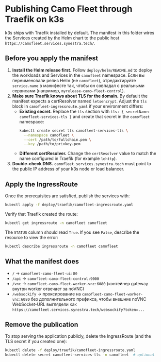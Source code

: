 # Publishing Camo Fleet through Traefik on k3s

k3s ships with Traefik installed by default. The manifest in this folder wires the Services created by the Helm chart to the public host `https://camofleet.services.synestra.tech/`.

## Before you apply the manifest

1. **Install the Helm release first.** Follow `deploy/helm/README.md` to deploy the workloads and Services in the `camofleet` namespace. Если вы переименовали релиз Helm (не `camofleet`), отредактируйте `service.name` в манифесте так, чтобы он совпадал с реальными сервисами (например, `myrelease-camo-fleet-control`).
2. **Make sure Traefik knows about TLS for the domain.** By default the manifest expects a certResolver named `letsencrypt`. Adjust the `tls` block in `camofleet-ingressroute.yaml` if your environment differs:
   - **Existing secret.** Replace the `tls` section with `tls: { secretName: camofleet-services-tls }` and create that secret in the `camofleet` namespace:
     ```bash
     kubectl create secret tls camofleet-services-tls \
       --namespace camofleet \
       --cert /path/to/fullchain.pem \
       --key /path/to/privkey.pem
     ```
   - **Different certResolver.** Change the `certResolver` value to match the name configured in Traefik (for example `lehttp`).
3. **Double-check DNS.** `camofleet.services.synestra.tech` must point to the public IP address of your k3s node or load balancer.

## Apply the IngressRoute

Once the prerequisites are satisfied, publish the services with:

```bash
kubectl apply -f deploy/traefik/camofleet-ingressroute.yaml
```

Verify that Traefik created the route:

```bash
kubectl get ingressroute -n camofleet camofleet
```

The `STATUS` column should read `True`. If you see `False`, describe the resource to view the error:

```bash
kubectl describe ingressroute -n camofleet camofleet
```

## What the manifest does

- `/` → `camofleet-camo-fleet-ui:80`
- `/api` → `camofleet-camo-fleet-control:9000`
- `/vnc` → `camofleet-camo-fleet-worker-vnc:6080` (контейнер gateway внутри worker отвечает за noVNC)
- `/websockify` → проксирование на `camofleet-camo-fleet-worker-vnc:6080` без дополнительного префикса, чтобы внешние noVNC WebSocket-URL выглядели как `https://camofleet.services.synestra.tech/websockify?token=...`

## Remove the publication

To stop serving the application publicly, delete the IngressRoute (and the TLS secret if you created one):

```bash
kubectl delete -f deploy/traefik/camofleet-ingressroute.yaml
kubectl delete secret camofleet-services-tls -n camofleet  # optional
```
